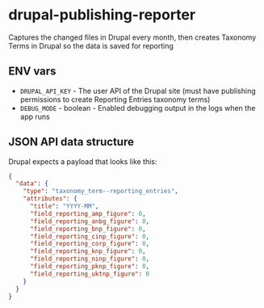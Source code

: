 # drupal-publishing-reporter
Captures the changed files in Drupal every month, then creates Taxonomy Terms in Drupal so the data is saved for reporting

## ENV vars

- `DRUPAL_API_KEY` - The user API of the Drupal site (must have publishing permissions to create Reporting Entries taxonomy terms)
- `DEBUG_MODE` - boolean - Enabled debugging output in the logs when the app runs

## JSON API data structure

Drupal expects a payload that looks like this:

```json
{
  "data": {
    "type": "taxonomy_term--reporting_entries",
    "attributes": {
      "title": "YYYY-MM",
      "field_reporting_amp_figure": 0,
      "field_reporting_anbg_figure": 0,
      "field_reporting_bnp_figure": 0,
      "field_reporting_cinp_figure": 0,
      "field_reporting_corp_figure": 0,
      "field_reporting_knp_figure": 0,
      "field_reporting_ninp_figure": 0,
      "field_reporting_pknp_figure": 0,
      "field_reporting_uktnp_figure": 0
    }
  }
}
```
